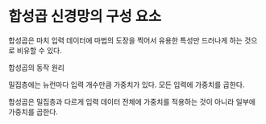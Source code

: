 # 합성곱 신경망의 구성 요소

합성곱은 마치 입력 데이터에 마법의 도장을 찍어서 유용한 특성만 드러나게 하는 것으로 비유할 수 있다.

합성곱의 동작 원리

밀집층에는 뉴런마다 입력 개수만큼 가중치가 있다. 모든 입력에 가중치를 곱한다.

합성곱은 밀집층과 다르게 입력 데이터 전체에 가중치를 적용하는 것이 아니라 일부에 가중치를 곱한다. 

